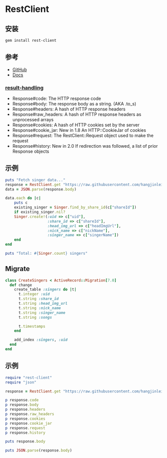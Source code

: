 # RestClient

## 安装

```bash
gem install rest-client
```

## 参考

- [GitHub](https://github.com/rest-client/rest-client)
- [Docs](https://rubydoc.info/github/rest-client/rest-client/master)

### [result-handling](https://github.com/rest-client/rest-client#result-handling)

- Response#code: The HTTP response code
- Response#body: The response body as a string. (AKA .to_s)
- Response#headers: A hash of HTTP response headers
- Response#raw_headers: A hash of HTTP response headers as unprocessed arrays
- Response#cookies: A hash of HTTP cookies set by the server
- Response#cookie_jar: New in 1.8 An HTTP::CookieJar of cookies
- Response#request: The RestClient::Request object used to make the request
- Response#history: New in 2.0 If redirection was followed, a list of prior Response objects

## 示例

```ruby
puts "Fetch singer data..."
response = RestClient.get "https://raw.githubusercontent.com/hangjinlei/hangjinlei.github.io/data/apps/kgmusic/Singers.json"
data = JSON.parse(response.body)

data.each do |c|
    puts c
    existing_singer = Singer.find_by_share_id(c["shareId"])
    if existing_singer.nil?
    Singer.create!(:uid => c["uid"],
                   :share_id => c["shareId"],
                   :head_img_url => c["headImgUrl"],
                   :nick_name => c["nickName"],
                   :singer_name => c["singerName"])
    end
end

puts "Total: #{Singer.count} singers"
```

## Migrate

```ruby
class CreateSingers < ActiveRecord::Migration[7.0]
  def change
    create_table :singers do |t|
      t.integer :uid
      t.string :share_id
      t.string :head_img_url
      t.string :nick_name
      t.string :singer_name
      t.string :songs

      t.timestamps
    end

    add_index :singers, :uid
  end
end
```

## 示例

```ruby
require "rest-client"
require "json"

response = RestClient.get "https://raw.githubusercontent.com/hangjinlei/hangjinlei.github.io/data/apps/kgmusic/Singers.json"

p response.code
p response.body
p response.headers
p response.raw_headers
p response.cookies
p response.cookie_jar
p response.request
p response.history

puts response.body

puts JSON.parse(response.body)
```
